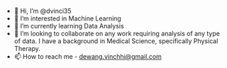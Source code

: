 - 👋 Hi, I’m @dvinci35
- 👀 I’m interested in Machine Learning
- 🌱 I’m currently learning Data Analysis
- 💞️ I’m looking to collaborate on any work requiring analysis of any type of data. I have a background in Medical Science, specifically Physical Therapy.
- 📫 How to reach me - dewang.vinchhi@gmail.com

<!---
dvinci35/dvinci35 is a ✨ special ✨ repository because its `README.md` (this file) appears on your GitHub profile.
You can click the Preview link to take a look at your changes.
--->
